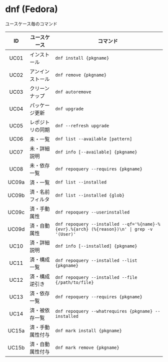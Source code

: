 # dnf (Fedora)

ユースケース毎のコマンド

ID    | ユースケース    | コマンド
:----:|-----------------|--------------------------------------------------------------
UC01  |インストール     | `dnf install {pkgname}`
UC02  |アンインストール | `dnf remove {pkgname}`
UC03  |クリーンナップ   | `dnf autoremove`
UC04  |パッケージ更新   | `dnf upgrade`
UC05  |レポジトリの同期 | `dnf --refresh upgrade`
UC06  |未・一覧         | `dnf list --available [pattern]`
UC07  |未・詳細説明     | `dnf info [--available] {pkgname}`
UC08  |未・依存一覧     | `dnf repoquery --requires {pkgname}`
UC09a |済・一覧         | `dnf list --installed`
UC09b |済・名前フィルタ | `dnf list --installed {glob}`
UC09c |済・手動属性     | `dnf repoquery --userinstalled`
UC09d |済・自動属性     | `dnf repoquery --installed --qf='%{name}-%{evr}.%{arch} (%{reason})\n' \| grep -v '(User)'`
UC10  |済・詳細説明     | `dnf info [--installed] {pkgname}`
UC11  |済・構成一覧     | `dnf repoquery --installed --list {pkgname}`
UC12  |済・構成逆引き   | `dnf repoquery --installed --file {/path/to/file}`
UC13  |済・依存一覧     | `dnf repoquery --requires {pkgname}`
UC14  |済・被依存一覧   | `dnf repoquery --whatrequires {pkgname} --installed`
UC15a |済・手動属性付与 | `dnf mark install {pkgname}`
UC15b |済・自動属性付与 | `dnf mark remove {pkgname}`
